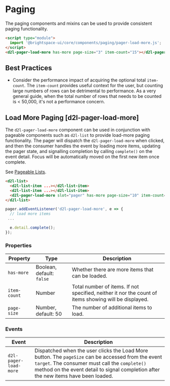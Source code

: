 # Paging

The paging components and mixins can be used to provide consistent paging functionality.

<!-- docs: demo -->
```html
<script type="module">
  import '@brightspace-ui/core/components/paging/pager-load-more.js';
</script>
<d2l-pager-load-more has-more page-size="3" item-count="15"></d2l-pager-load-more>
```

## Best Practices
<!-- docs: start best practices -->
<!-- docs: start dos -->
* Consider the performance impact of acquiring the optional total `item-count`. The `item-count` provides useful context for the user, but counting large numbers of rows can be detrimental to performance. As a very general guide, when the total number of rows that needs to be counted is < 50,000, it's not a performance concern.
<!-- docs: end dos -->
<!-- docs: end best practices -->

## Load More Paging [d2l-pager-load-more]

The `d2l-pager-load-more` component can be used in conjunction with pageable components such as `d2l-list` to provide load-more paging functionality. The pager will dispatch the `d2l-pager-load-more` when clicked, and then the consumer handles the event by loading more items, updating the pager state, and signalling completion by calling `complete()` on the event detail. Focus will be automatically moved on the first new item once complete.

See [Pageable Lists](../../components/list/#pageable-lists).

```html
<d2l-list>
  <d2l-list-item ...></d2l-list-item>
  <d2l-list-item ...></d2l-list-item>
  <d2l-pager-load-more slot="pager" has-more page-size="10" item-count="85"></d2l-pager-load-more>
</d2l-list>
```

```javascript
pager.addEventListener('d2l-pager-load-more', e => {
  // load more items
 ...

  e.detail.complete();
});
```

### Properties
| Property | Type | Description |
|---|---|---|
| `has-more` | Boolean, default: `false` | Whether there are more items that can be loaded. |
| `item-count` | Number | Total number of items. If not specified, neither it nor the count of items showing will be displayed. |
| `page-size` | Number, default: 50 | The number of additional items to load. |

### Events

| Event | Description |
|---|---|
| `d2l-pager-load-more` | Dispatched when the user clicks the Load More button. The `pageSize` can be accessed from the event `target`. The consumer must call the `complete()` method on the event detail to signal completion after the new items have been loaded. |
